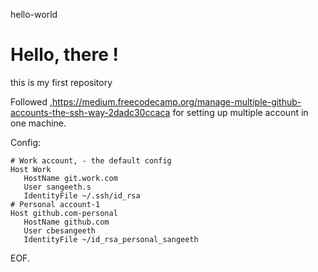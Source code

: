 hello-world

Hello, there !
===========

this is my first repository

Followed ,https://medium.freecodecamp.org/manage-multiple-github-accounts-the-ssh-way-2dadc30ccaca for setting up multiple account in one machine.

Config:
```
# Work account, - the default config
Host Work
   HostName git.work.com
   User sangeeth.s
   IdentityFile ~/.ssh/id_rsa
# Personal account-1
Host github.com-personal
   HostName github.com
   User cbesangeeth
   IdentityFile ~/id_rsa_personal_sangeeth
```
EOF.
